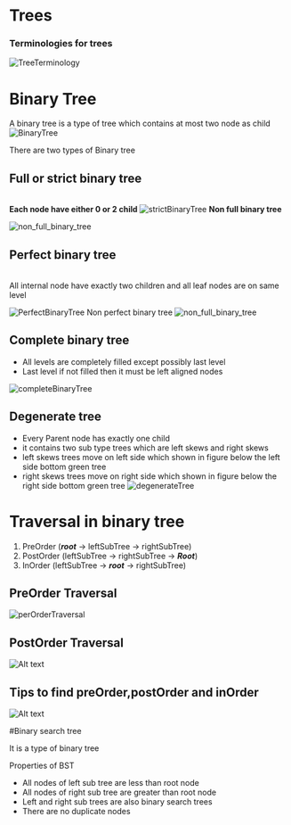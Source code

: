 # Trees
### Terminologies for trees
![TreeTerminology](/assets/treesTerminology(CWH).png)

# Binary Tree

A binary tree is a type of tree which contains at most two node as child 
![BinaryTree](/assets/BinaryTree(CWH).png)

There are two types of Binary tree


## Full or strict binary tree
<br/>**Each node have either 0 or 2 child**
![strictBinaryTree](/assets/strictBinaryTree.png)
**Non full binary tree**

 ![non_full_binary_tree](/assets/non_full_binary_tree.jpg)
<br/>

## Perfect binary tree
<br/>
All internal node have exactly two children and all leaf nodes are on same level

![PerfectBinaryTree](/assets/fullBinaryTree.jpg)
Non perfect binary tree
 ![non_full_binary_tree](/assets/non_full_binary_tree.jpg)
<br/>

## Complete binary tree

- All levels are completely filled except possibly last level
- Last level if not filled then it must be left aligned nodes

![completeBinaryTree](/assets/completeBinaryTree.png)

## Degenerate tree

- Every Parent node has exactly one child
- it contains two sub type trees which are left skews and right skews
- left skews trees move on left side which shown in figure below the left side bottom green tree
- right skews trees move on right side which shown in figure below the right side bottom  green tree
![degenerateTree](/assets/degenerateTree.png)
  
# Traversal in binary tree

1) PreOrder (***root*** -> leftSubTree -> rightSubTree)
2) PostOrder (leftSubTree -> rightSubTree -> ***Root***)
3) InOrder (leftSubTree -> ***root*** -> rightSubTree)

## PreOrder Traversal
![perOrderTraversal](/assets/perOrderTraversal.png)

## PostOrder Traversal
![Alt text](/assets/postOrderTraversal.png)


## Tips to find preOrder,postOrder and inOrder
![Alt text](/assets/tipsToFindTreeTraversal.png)

#Binary search tree

It is a type of binary tree

Properties of BST

- All nodes of left sub tree are less than root node
- All nodes of right sub tree are greater than root node
- Left and right sub trees are also binary search trees
- There are no duplicate nodes 